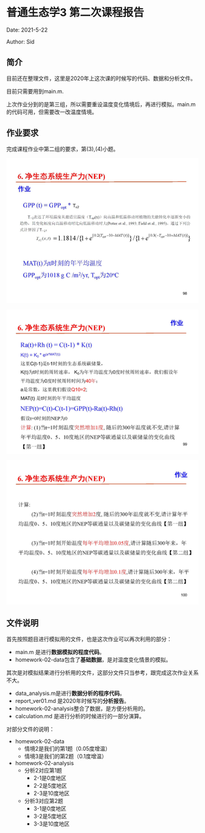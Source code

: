 # 普通生态学3 第二次课程报告

Date: 2021-5-22

Author: Sid

## 简介

目前还在整理文件，这里是2020年上这次课的时候写的代码、数据和分析文件。

目前只需要用到main.m.

上次作业分到的是第三组，所以需要重设温度变化情境后，再进行模拟。main.m的代码可用，但需要改一改温度情境。

## 作业要求

完成课程作业中第二组的要求，第(3),(4)小题。

![](README.assets/第四讲-碳循环part1_页面_098.jpg)

![第四讲-碳循环part1_页面_099](README.assets/第四讲-碳循环part1_页面_099.jpg)

![第四讲-碳循环part1_页面_100](README.assets/第四讲-碳循环part1_页面_100.jpg)

## 文件说明

首先按照题目进行模拟用的文件，也是这次作业可以再次利用的部分：

* main.m 是进行**数据模拟的程度代码**。
* homework-02-data包含了**基础数据**，是对温度变化情景的模拟。

其次是对模拟结果进行分析用的文件，这部分文件只当参考，跟完成这次作业关系不大。

* data_analysis.m是进行**数据分析的程序代码**。
* report_ver01.md 是2020年时候写的**分析报告**。
* homework-02-analysis整合了数据，是方便分析用的。
* calculation.md 是进行分析的时候进行的一部分演算。

对部分文件的说明：

* homework-02-data
  * 情境2是我们的第1题（0.05度增温）
  * 情境3是我们的第2题（0.1度增温）
* homework-02-analysis
  * 分析2对应第1题
    * 2-1是0度地区
    * 2-2是5度地区
    * 2-3是10度地区
  * 分析3对应第2题
    * 3-1是0度地区
    * 3-2是5度地区
    * 3-3是10度地区
  



